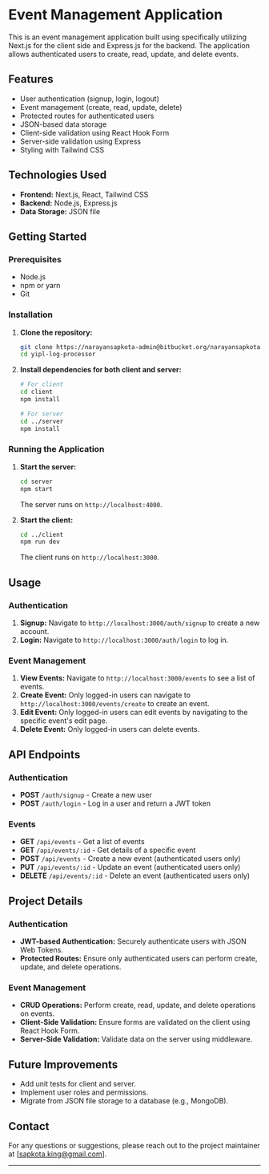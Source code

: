 # Event Management Application

This is an event management application built using specifically utilizing Next.js for the client side and Express.js for the backend. The application allows authenticated users to create, read, update, and delete events.

## Features

- User authentication (signup, login, logout)
- Event management (create, read, update, delete)
- Protected routes for authenticated users
- JSON-based data storage
- Client-side validation using React Hook Form
- Server-side validation using Express
- Styling with Tailwind CSS

## Technologies Used

- **Frontend:** Next.js, React, Tailwind CSS
- **Backend:** Node.js, Express.js
- **Data Storage:** JSON file

## Getting Started

### Prerequisites

- Node.js
- npm or yarn
- Git

### Installation

1. **Clone the repository:**

   ```bash
   git clone https://narayansapkota-admin@bitbucket.org/narayansapkota/yipl-log-processor.git
   cd yipl-log-processor
   ```

2. **Install dependencies for both client and server:**

   ```bash
   # For client
   cd client
   npm install

   # For server
   cd ../server
   npm install
   ```

### Running the Application

1. **Start the server:**

   ```bash
   cd server
   npm start
   ```

   The server runs on `http://localhost:4000`.

2. **Start the client:**

   ```bash
   cd ../client
   npm run dev
   ```

   The client runs on `http://localhost:3000`.

## Usage

### Authentication

1. **Signup:** Navigate to `http://localhost:3000/auth/signup` to create a new account.
2. **Login:** Navigate to `http://localhost:3000/auth/login` to log in.

### Event Management

1. **View Events:** Navigate to `http://localhost:3000/events` to see a list of events.
2. **Create Event:** Only logged-in users can navigate to `http://localhost:3000/events/create` to create an event.
3. **Edit Event:** Only logged-in users can edit events by navigating to the specific event's edit page.
4. **Delete Event:** Only logged-in users can delete events.

## API Endpoints

### Authentication

- **POST** `/auth/signup` - Create a new user
- **POST** `/auth/login` - Log in a user and return a JWT token

### Events

- **GET** `/api/events` - Get a list of events
- **GET** `/api/events/:id` - Get details of a specific event
- **POST** `/api/events` - Create a new event (authenticated users only)
- **PUT** `/api/events/:id` - Update an event (authenticated users only)
- **DELETE** `/api/events/:id` - Delete an event (authenticated users only)

## Project Details

### Authentication

- **JWT-based Authentication:** Securely authenticate users with JSON Web Tokens.
- **Protected Routes:** Ensure only authenticated users can perform create, update, and delete operations.

### Event Management

- **CRUD Operations:** Perform create, read, update, and delete operations on events.
- **Client-Side Validation:** Ensure forms are validated on the client using React Hook Form.
- **Server-Side Validation:** Validate data on the server using middleware.

## Future Improvements

- Add unit tests for client and server.
- Implement user roles and permissions.
- Migrate from JSON file storage to a database (e.g., MongoDB).

## Contact

For any questions or suggestions, please reach out to the project maintainer at [sapkota.king@gmail.com].

---
